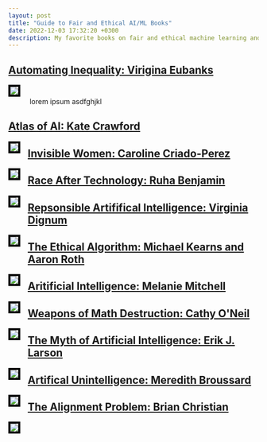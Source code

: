 ```yaml
---
layout: post
title: "Guide to Fair and Ethical AI/ML Books"
date: 2022-12-03 17:32:20 +0300
description: My favorite books on fair and ethical machine learning and artificial intelligence.
---
```

## [Automating Inequality: Virigina Eubanks](https://bookshop.org/p/books/automating-inequality-how-high-tech-tools-profile-police-and-punish-the-poor-virginia-eubanks/8445864?ean=9781250215789)

<img
  src="/assets/img/book-covers/inequality.png"
  style="align: left; border: 4px solid black; max-width: 250px; margin: 0 15px 15px 0;"/> 
  lorem ipsum asdfghjkl
  

## [Atlas of AI: Kate Crawford](https://bookshop.org/p/books/atlas-of-ai-power-politics-and-the-planetary-costs-of-artificial-intelligence-kate-crawford/17465404?ean=9780300264630)

<img
  src="/assets/img/book-covers/atlas.png"
  style="float: left; border: 4px solid black; max-width: 250px; margin: 0 15px 15px 0"/>
  
## [Invisible Women: Caroline Criado-Perez](https://bookshop.org/p/books/invisible-women-data-bias-in-a-world-designed-for-men-caroline-criado-perez/15136602?ean=9781419735219)

<img
  src="/assets/img/book-covers/invisible.png"
  style="float: left; border: 4px solid black; max-width: 250px; margin: 0 15px 15px 0"/>
  
## [Race After Technology: Ruha Benjamin](https://bookshop.org/p/books/race-after-technology-abolitionist-tools-for-the-new-jim-code-ruha-benjamin/7508567?ean=9781509526406)

<img
  src="/assets/img/book-covers/race.png"
  style="float: left; border: 4px solid black; max-width: 250px; margin: 0 15px 15px 0"/>

## [Repsonsible Artififical Intelligence: Virginia Dignum](https://bookshop.org/p/books/responsible-artificial-intelligence-how-to-develop-and-use-ai-in-a-responsible-way-virginia-dignum/15507515?ean=9783030303730)

<img
  src="/assets/img/book-covers/responsible.png"
  style="float: left; border: 4px solid black; max-width: 250px; margin: 0 15px 15px 0"/>

## [The Ethical Algorithm: Michael Kearns and Aaron Roth](https://bookshop.org/p/books/the-ethical-algorithm-the-science-of-socially-aware-algorithm-design-michael-kearns/11705689?ean=9780190948207)

<img
  src="/assets/img/book-covers/ethical.png"
  style="float: left; border: 4px solid black; max-width: 250px; margin: 0 15px 15px 0"/>

## [Aritificial Intelligence: Melanie Mitchell](https://us.macmillan.com/books/9780374715236/artificialintelligence)

<img
  src="/assets/img/book-covers/AI.png"
  style="float: left; border: 4px solid black; max-width: 250px; margin: 0 15px 15px 0"/>

## [Weapons of Math Destruction: Cathy O'Neil](https://bookshop.org/p/books/weapons-of-math-destruction-how-big-data-increases-inequality-and-threatens-democracy-cathy-o-neil/11438502?ean=9780553418835)

<img
  src="/assets/img/book-covers/math.png"
  style="float: left; border: 4px solid black; max-width: 250px; margin: 0 15px 15px 0"/>

## [The Myth of Artificial Intelligence: Erik J. Larson](https://bookshop.org/p/books/the-myth-of-artificial-intelligence-why-computers-can-t-think-the-way-we-do-erik-j-larson/18467605?ean=9780674983519)

<img
  src="/assets/img/book-covers/myth.png"
  style="float: left; border: 4px solid black; max-width: 250px; margin: 0 15px 15px 0"/>

## [Artifical Unintelligence: Meredith Broussard](https://bookshop.org/p/books/artificial-unintelligence-how-computers-misunderstand-the-world-meredith-broussard/7352531?ean=9780262537018)

<img
  src="/assets/img/book-covers/unintelligence.png"
  style="float: left; border: 4px solid black; max-width: 250px; margin: 0 15px 15px 0"/>

## [The Alignment Problem: Brian Christian](https://bookshop.org/p/books/the-alignment-problem-machine-learning-and-human-values-brian-christian/16099409?ean=9780393635829)

<img
  src="/assets/img/book-covers/alignment.png"
  style="float: left; border: 4px solid black; max-width: 250px; margin: 0 15px 15px 0"/>

